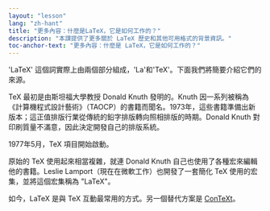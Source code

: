 ```yaml
---
layout: "lesson"
lang: "zh-hant"
title: "更多內容：什麼是LaTeX，它是如何工作的？"
description: "本課提供了更多關於 LaTeX 歷史和其他可用格式的背景資訊。"
toc-anchor-text: "更多內容：什麼是 LaTeX，它是如何工作的？"
---
```


'LaTeX' 這個詞實際上由兩個部分組成，'La'和'TeX'。下面我們將簡要介紹它們的來源。

TeX 最初是由斯坦福大學教授 Donald Knuth 發明的。Knuth 因一系列被稱為《計算機程式設計藝術》（TAOCP）的書籍而聞名。1973年，這些書籍準備出新版本；這正值排版行業從傳統的鉛字排版轉向照相排版的時期。Donald Knuth 對印刷質量不滿意，因此決定開發自己的排版系統。

1977年5月，TeX 項目開始啟動。

原始的 TeX 使用起來相當複雜，就連 Donald Knuth 自己也使用了各種宏來編輯他的書籍。Leslie Lamport（現在在微軟工作）也開發了一套簡化 TeX 使用的宏集，並將這個宏集稱為 "LaTeX"。

如今，LaTeX 是與 TeX 互動最常用的方式。另一個替代方案是 [ConTeXt](https://www.contextgarden.net/)。
